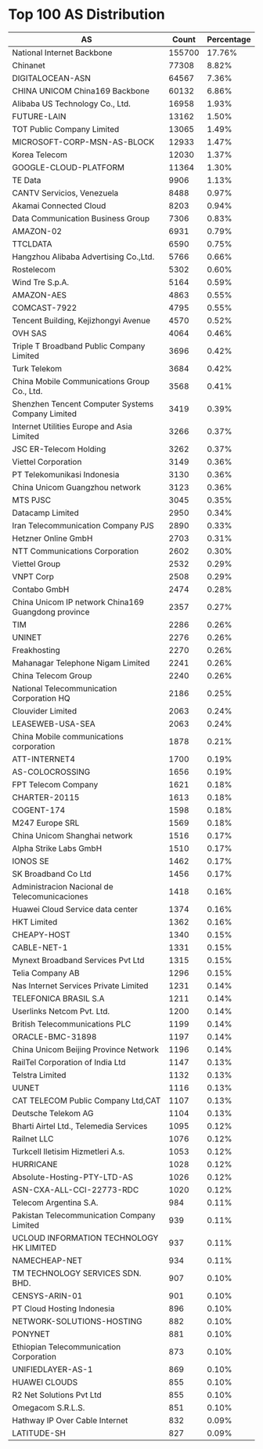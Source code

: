 # Top 100 AS Distribution
| AS | Count | Percentage |
|----|----|----|
| National Internet Backbone | 155700 | 17.76% |
| Chinanet | 77308 | 8.82% |
| DIGITALOCEAN-ASN | 64567 | 7.36% |
| CHINA UNICOM China169 Backbone | 60132 | 6.86% |
| Alibaba US Technology Co., Ltd. | 16958 | 1.93% |
| FUTURE-LAIN | 13162 | 1.50% |
| TOT Public Company Limited | 13065 | 1.49% |
| MICROSOFT-CORP-MSN-AS-BLOCK | 12933 | 1.47% |
| Korea Telecom | 12030 | 1.37% |
| GOOGLE-CLOUD-PLATFORM | 11364 | 1.30% |
| TE Data | 9906 | 1.13% |
| CANTV Servicios, Venezuela | 8488 | 0.97% |
| Akamai Connected Cloud | 8203 | 0.94% |
| Data Communication Business Group | 7306 | 0.83% |
| AMAZON-02 | 6931 | 0.79% |
| TTCLDATA | 6590 | 0.75% |
| Hangzhou Alibaba Advertising Co.,Ltd. | 5766 | 0.66% |
| Rostelecom | 5302 | 0.60% |
| Wind Tre S.p.A. | 5164 | 0.59% |
| AMAZON-AES | 4863 | 0.55% |
| COMCAST-7922 | 4795 | 0.55% |
| Tencent Building, Kejizhongyi Avenue | 4570 | 0.52% |
| OVH SAS | 4064 | 0.46% |
| Triple T Broadband Public Company Limited | 3696 | 0.42% |
| Turk Telekom | 3684 | 0.42% |
| China Mobile Communications Group Co., Ltd. | 3568 | 0.41% |
| Shenzhen Tencent Computer Systems Company Limited | 3419 | 0.39% |
| Internet Utilities Europe and Asia Limited | 3266 | 0.37% |
| JSC ER-Telecom Holding | 3262 | 0.37% |
| Viettel Corporation | 3149 | 0.36% |
| PT Telekomunikasi Indonesia | 3130 | 0.36% |
| China Unicom Guangzhou network | 3123 | 0.36% |
| MTS PJSC | 3045 | 0.35% |
| Datacamp Limited | 2950 | 0.34% |
| Iran Telecommunication Company PJS | 2890 | 0.33% |
| Hetzner Online GmbH | 2703 | 0.31% |
| NTT Communications Corporation | 2602 | 0.30% |
| Viettel Group | 2532 | 0.29% |
| VNPT Corp | 2508 | 0.29% |
| Contabo GmbH | 2474 | 0.28% |
| China Unicom IP network China169 Guangdong province | 2357 | 0.27% |
| TIM | 2286 | 0.26% |
| UNINET | 2276 | 0.26% |
| Freakhosting | 2270 | 0.26% |
| Mahanagar Telephone Nigam Limited | 2241 | 0.26% |
| China Telecom Group | 2240 | 0.26% |
| National Telecommunication Corporation HQ | 2186 | 0.25% |
| Clouvider Limited | 2063 | 0.24% |
| LEASEWEB-USA-SEA | 2063 | 0.24% |
| China Mobile communications corporation | 1878 | 0.21% |
| ATT-INTERNET4 | 1700 | 0.19% |
| AS-COLOCROSSING | 1656 | 0.19% |
| FPT Telecom Company | 1621 | 0.18% |
| CHARTER-20115 | 1613 | 0.18% |
| COGENT-174 | 1598 | 0.18% |
| M247 Europe SRL | 1569 | 0.18% |
| China Unicom Shanghai network | 1516 | 0.17% |
| Alpha Strike Labs GmbH | 1510 | 0.17% |
| IONOS SE | 1462 | 0.17% |
| SK Broadband Co Ltd | 1456 | 0.17% |
| Administracion Nacional de Telecomunicaciones | 1418 | 0.16% |
| Huawei Cloud Service data center | 1374 | 0.16% |
| HKT Limited | 1362 | 0.16% |
| CHEAPY-HOST | 1340 | 0.15% |
| CABLE-NET-1 | 1331 | 0.15% |
| Mynext Broadband Services Pvt Ltd | 1315 | 0.15% |
| Telia Company AB | 1296 | 0.15% |
| Nas Internet Services Private Limited | 1231 | 0.14% |
| TELEFONICA BRASIL S.A | 1211 | 0.14% |
| Userlinks Netcom Pvt. Ltd. | 1200 | 0.14% |
| British Telecommunications PLC | 1199 | 0.14% |
| ORACLE-BMC-31898 | 1197 | 0.14% |
| China Unicom Beijing Province Network | 1196 | 0.14% |
| RailTel Corporation of India Ltd | 1147 | 0.13% |
| Telstra Limited | 1132 | 0.13% |
| UUNET | 1116 | 0.13% |
| CAT TELECOM Public Company Ltd,CAT | 1107 | 0.13% |
| Deutsche Telekom AG | 1104 | 0.13% |
| Bharti Airtel Ltd., Telemedia Services | 1095 | 0.12% |
| Railnet LLC | 1076 | 0.12% |
| Turkcell Iletisim Hizmetleri A.s. | 1053 | 0.12% |
| HURRICANE | 1028 | 0.12% |
| Absolute-Hosting-PTY-LTD-AS | 1026 | 0.12% |
| ASN-CXA-ALL-CCI-22773-RDC | 1020 | 0.12% |
| Telecom Argentina S.A. | 984 | 0.11% |
| Pakistan Telecommunication Company Limited | 939 | 0.11% |
| UCLOUD INFORMATION TECHNOLOGY HK LIMITED | 937 | 0.11% |
| NAMECHEAP-NET | 934 | 0.11% |
| TM TECHNOLOGY SERVICES SDN. BHD. | 907 | 0.10% |
| CENSYS-ARIN-01 | 901 | 0.10% |
| PT Cloud Hosting Indonesia | 896 | 0.10% |
| NETWORK-SOLUTIONS-HOSTING | 882 | 0.10% |
| PONYNET | 881 | 0.10% |
| Ethiopian Telecommunication Corporation | 873 | 0.10% |
| UNIFIEDLAYER-AS-1 | 869 | 0.10% |
| HUAWEI CLOUDS | 855 | 0.10% |
| R2 Net Solutions Pvt Ltd | 855 | 0.10% |
| Omegacom S.R.L.S. | 851 | 0.10% |
| Hathway IP Over Cable Internet | 832 | 0.09% |
| LATITUDE-SH | 827 | 0.09% |
